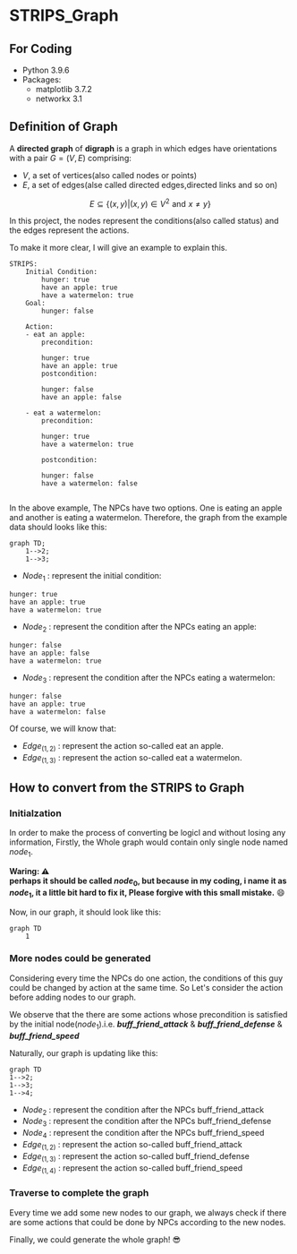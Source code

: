 # STRIPS_Graph


## For Coding
* Python 3.9.6
* Packages:
    * matplotlib 3.7.2
    * networkx 3.1


## Definition of Graph
A **directed graph** of **digraph** is a graph in which edges have orientations with a pair $G=(V,E)$ comprising:  
* $V$, a set of vertices(also called nodes or points)  
* *E*, a set of edges(alse called directed edges,directed links and so on)  

$$
E\subseteq\{(x,y)|(x,y)\in V^{2}\,\,\text{and}\,\,x\ne y\}
$$

In this project, the nodes represent the conditions(also called status) and the edges represent the actions.   

To make it more clear, I will give an example to explain this.  

```yaml=
STRIPS:
    Initial Condition:
        hunger: true
        have an apple: true
        have a watermelon: true
    Goal: 
        hunger: false
    
    Action:
    - eat an apple:
        precondition:
        
        hunger: true
        have an apple: true
        postcondition:
        
        hunger: false
        have an apple: false
        
    - eat a watermelon:
        precondition:
        
        hunger: true
        have a watermelon: true
        
        postcondition:
        
        hunger: false
        have a watermelon: false
        
```

In the above example, The NPCs have two options. One is eating an apple and another is eating a watermelon. Therefore, the graph from the example data should looks like this:  

```mermaid
graph TD;
    1-->2;
    1-->3;
```
- $Node_{1}$ : represent the initial condition:
```yaml=
hunger: true
have an apple: true
have a watermelon: true
```
- $Node_{2}$ : represent the condition after the NPCs eating an apple:
```yaml=
hunger: false
have an apple: false
have a watermelon: true
```
- $Node_{3}$ : represent the condition after the NPCs eating a watermelon:
```yaml=
hunger: false
have an apple: true
have a watermelon: false
```

Of course, we will know that:
- $Edge_{(1,2)}$ : represent the action so-called eat an apple.
- $Edge_{(1,3)}$ : represent the action so-called eat a watermelon.

## How to convert from the STRIPS to Graph


### Initialzation

In order to make the process of converting be logicl and without losing any information, Firstly, the Whole graph would contain only single node named $node_{1}$.  

**Waring: :warning:   
perhaps it should be called $node_{0}$, but because in my coding, i name it as $node_{1}$, it a little bit hard to fix it, Please forgive with this small mistake.** :smile: 

Now, in our graph, it should look like this:
```mermaid
graph TD
    1
```
### More nodes could be generated

Considering every time the NPCs do one action, the conditions of this guy could be changed by action at the same time. So Let's consider the action before adding nodes to our graph.

We observe that the there are some actions whose precondition is satisfied by the initial node($node_{1}$).i.e. ***buff_friend_attack*** & ***buff_friend_defense*** & ***buff_friend_speed***  

Naturally, our graph is updating like this:

```mermaid
graph TD
1-->2;
1-->3;
1-->4;
```
- $Node_{2}$ : represent the condition after the NPCs buff_friend_attack
- $Node_{3}$ : represent the condition after the NPCs buff_friend_defense
- $Node_{4}$ : represent the condition after the NPCs buff_friend_speed
- $Edge_{(1,2)}$ : represent the action so-called buff_friend_attack
- $Edge_{(1,3)}$ : represent the action so-called buff_friend_defense
- $Edge_{(1,4)}$ : represent the action so-called buff_friend_speed

### Traverse to complete the graph

Every time we add some new nodes to our graph, we always check if there are some actions that could be done by NPCs according to the new nodes.

Finally, we could generate the whole graph! :sunglasses: 















